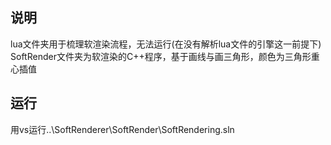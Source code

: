## 说明
lua文件夹用于梳理软渲染流程，无法运行(在没有解析lua文件的引擎这一前提下)  
SoftRender文件夹为软渲染的C++程序，基于画线与画三角形，颜色为三角形重心插值  

## 运行
用vs运行..\SoftRenderer\SoftRender\SoftRendering.sln